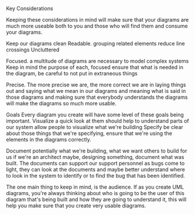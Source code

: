 Key Considerations

Keeping these considerations in mind will make sure that your diagrams are much more useable both to you and those who will find them and consume your diagrams.

Keep our diagrams clean
    Readable. 
grouping related elements
reduce line crossings
     Uncluttered

Focused.
a multitude of diagrams are necessary to model complex systems
Keep in mind the purpose of each, focused
ensure that what is needed in the diagram, be careful to not put in extraneous things

Precise.
The more precise we are, the more correct we are in laying things out and saying what we mean in our diagrams and meaning what is said in those diagrams and making sure that everybody understands the diagrams will make the diagrams so much more usable.


Goals
Every diagram you create will have some level of these goals being important.
Visualize
a quick look at them should help to understand parts of our system
allow people to visualize what we're building
Specify
be clear about those things that we're specifying,
ensure that we're using the elements in the diagrams correctly.

Document
potentially what we're building, what we want others to build for us if we're an architect maybe, designing something, document what was built. The documents can support our support personnel as bugs come to light, they can look at the documents and maybe better understand where to look in the system to identify or to find the bug that has been identified.



The one main thing to keep in mind, is the audience.
If as you create UML diagrams, you're always thinking about who is going to be the user of this diagram that's being built and how they are going to understand it, this will help you make sure that you create very usable diagrams.
